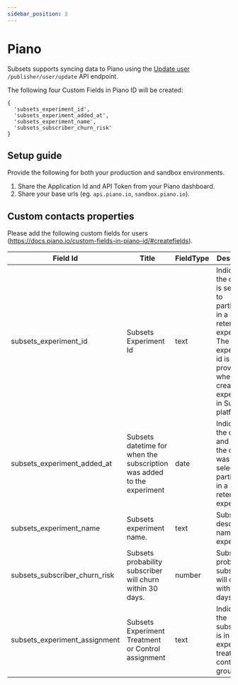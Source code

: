 ```yaml
---
sidebar_position: 3
---
```


# Piano

Subsets supports syncing data to Piano using the [Update user](https://docs.piano.io/api?endpoint=post~2F~2Fpublisher~2Fuser~2Fupdate) `/publisher/user/update` API endpoint.

The following four Custom Fields in Piano ID will be created:
```
{
  'subsets_experiment_id',
  'subsets_experiment_added_at',
  'subsets_experiment_name',
  'subsets_subscriber_churn_risk'
}
```

## Setup guide
Provide the following for both your production and sandbox environments.
1. Share the Application Id and API Token from your Piano dashboard.
2. Share your base urls (eg. `api.piano.io`, `sandbox.piano.io`).

## Custom contacts properties
Please add the following custom fields for users (https://docs.piano.io/custom-fields-in-piano-id/#createfields). 

| Field Id                      | Title                                                                  | FieldType | Description                                                                                                                                                        |
|-------------------------------|------------------------------------------------------------------------|-----------|--------------------------------------------------------------------------------------------------------------------------------------------------------------------|
| subsets_experiment_id         | Subsets Experiment Id                                                  | text      | Indicates the contact is selected to participate in a Subsets retention experiment. The experiment id is provided when creating an experiment in Subsets platform. |
| subsets_experiment_added_at   | Subsets datetime for when the subscription was added to the experiment | date      | Indicates the date and time the contact was selected to participate in a Subsets retention experiment.                                                             |
| subsets_experiment_name       | Subsets experiment name.                                               | text      | Subsets descriptive name of experiment.                                                                                                                            |
| subsets_subscriber_churn_risk | Subsets probability subscriber will churn within 30 days.              | number    | Subsets probability subscriber will churn within 30 days.                                                                                                          |
| subsets_experiment_assignment | Subsets Experiment Treatment or Control assignment                     | text      | Indicates if the subscriber is in the experiments treatment or control group.                                                                                      |
